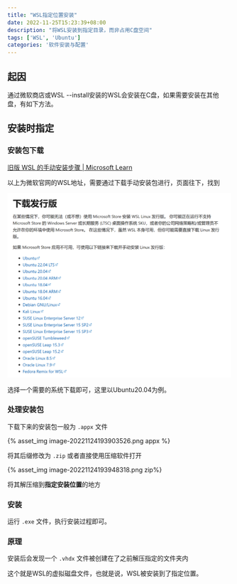 ```yaml
---
title: "WSL指定位置安装"
date: 2022-11-25T15:23:39+08:00
description: "将WSL安装到指定目录，而非占用C盘空间"
tags: ['WSL', 'Ubuntu']
categories: '软件安装与配置'
---
```


## 起因

通过微软商店或WSL --install安装的WSL会安装在C盘，如果需要安装在其他盘，有如下方法。

## 安装时指定

### 安装包下载

[旧版 WSL 的手动安装步骤 | Microsoft Learn](https://learn.microsoft.com/zh-cn/windows/wsl/install-manual)

以上为微软官网的WSL地址，需要通过下载手动安装包进行，页面往下，找到

![安装包下载](安装包下载.png)

选择一个需要的系统下载即可，这里以Ubuntu20.04为例。

### 处理安装包

下载下来的安装包一般为 `.appx` 文件

{% asset_img image-20221124193903526.png appx %}

将其后缀修改为 `.zip` 或者直接使用压缩软件打开

{% asset_img image-20221124193948318.png zip%}

将其解压缩到**指定安装位置**的地方

### 安装

运行 `.exe` 文件，执行安装过程即可。

### 原理

安装后会发现一个 `.vhdx` 文件被创建在了之前解压指定的文件夹内

这个就是WSL的虚拟磁盘文件，也就是说，WSL被安装到了指定位置。